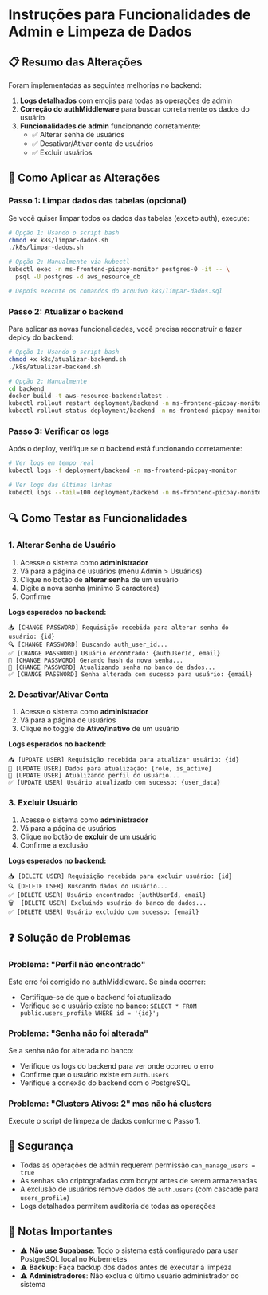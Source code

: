 # Instruções para Funcionalidades de Admin e Limpeza de Dados

## 📋 Resumo das Alterações

Foram implementadas as seguintes melhorias no backend:

1. **Logs detalhados** com emojis para todas as operações de admin
2. **Correção do authMiddleware** para buscar corretamente os dados do usuário
3. **Funcionalidades de admin** funcionando corretamente:
   - ✅ Alterar senha de usuários
   - ✅ Desativar/Ativar conta de usuários
   - ✅ Excluir usuários

## 🚀 Como Aplicar as Alterações

### Passo 1: Limpar dados das tabelas (opcional)

Se você quiser limpar todos os dados das tabelas (exceto auth), execute:

```bash
# Opção 1: Usando o script bash
chmod +x k8s/limpar-dados.sh
./k8s/limpar-dados.sh

# Opção 2: Manualmente via kubectl
kubectl exec -n ms-frontend-picpay-monitor postgres-0 -it -- \
  psql -U postgres -d aws_resource_db

# Depois execute os comandos do arquivo k8s/limpar-dados.sql
```

### Passo 2: Atualizar o backend

Para aplicar as novas funcionalidades, você precisa reconstruir e fazer deploy do backend:

```bash
# Opção 1: Usando o script bash
chmod +x k8s/atualizar-backend.sh
./k8s/atualizar-backend.sh

# Opção 2: Manualmente
cd backend
docker build -t aws-resource-backend:latest .
kubectl rollout restart deployment/backend -n ms-frontend-picpay-monitor
kubectl rollout status deployment/backend -n ms-frontend-picpay-monitor
```

### Passo 3: Verificar os logs

Após o deploy, verifique se o backend está funcionando corretamente:

```bash
# Ver logs em tempo real
kubectl logs -f deployment/backend -n ms-frontend-picpay-monitor

# Ver logs das últimas linhas
kubectl logs --tail=100 deployment/backend -n ms-frontend-picpay-monitor
```

## 🔍 Como Testar as Funcionalidades

### 1. Alterar Senha de Usuário

1. Acesse o sistema como **administrador**
2. Vá para a página de usuários (menu Admin > Usuários)
3. Clique no botão de **alterar senha** de um usuário
4. Digite a nova senha (mínimo 6 caracteres)
5. Confirme

**Logs esperados no backend:**
```
📥 [CHANGE PASSWORD] Requisição recebida para alterar senha do usuário: {id}
🔍 [CHANGE PASSWORD] Buscando auth_user_id...
✅ [CHANGE PASSWORD] Usuário encontrado: {authUserId, email}
🔐 [CHANGE PASSWORD] Gerando hash da nova senha...
💾 [CHANGE PASSWORD] Atualizando senha no banco de dados...
✅ [CHANGE PASSWORD] Senha alterada com sucesso para usuário: {email}
```

### 2. Desativar/Ativar Conta

1. Acesse o sistema como **administrador**
2. Vá para a página de usuários
3. Clique no toggle de **Ativo/Inativo** de um usuário

**Logs esperados no backend:**
```
📥 [UPDATE USER] Requisição recebida para atualizar usuário: {id}
📝 [UPDATE USER] Dados para atualização: {role, is_active}
🔄 [UPDATE USER] Atualizando perfil do usuário...
✅ [UPDATE USER] Usuário atualizado com sucesso: {user_data}
```

### 3. Excluir Usuário

1. Acesse o sistema como **administrador**
2. Vá para a página de usuários
3. Clique no botão de **excluir** de um usuário
4. Confirme a exclusão

**Logs esperados no backend:**
```
📥 [DELETE USER] Requisição recebida para excluir usuário: {id}
🔍 [DELETE USER] Buscando dados do usuário...
✅ [DELETE USER] Usuário encontrado: {authUserId, email}
🗑️  [DELETE USER] Excluindo usuário do banco de dados...
✅ [DELETE USER] Usuário excluído com sucesso: {email}
```

## ❓ Solução de Problemas

### Problema: "Perfil não encontrado"

Este erro foi corrigido no authMiddleware. Se ainda ocorrer:
- Certifique-se de que o backend foi atualizado
- Verifique se o usuário existe no banco: `SELECT * FROM public.users_profile WHERE id = '{id}';`

### Problema: "Senha não foi alterada"

Se a senha não for alterada no banco:
- Verifique os logs do backend para ver onde ocorreu o erro
- Confirme que o usuário existe em `auth.users`
- Verifique a conexão do backend com o PostgreSQL

### Problema: "Clusters Ativos: 2" mas não há clusters

Execute o script de limpeza de dados conforme o Passo 1.

## 🔐 Segurança

- Todas as operações de admin requerem permissão `can_manage_users = true`
- As senhas são criptografadas com bcrypt antes de serem armazenadas
- A exclusão de usuários remove dados de `auth.users` (com cascade para `users_profile`)
- Logs detalhados permitem auditoria de todas as operações

## 📝 Notas Importantes

- ⚠️ **Não use Supabase**: Todo o sistema está configurado para usar PostgreSQL local no Kubernetes
- ⚠️ **Backup**: Faça backup dos dados antes de executar a limpeza
- ⚠️ **Administradores**: Não exclua o último usuário administrador do sistema
